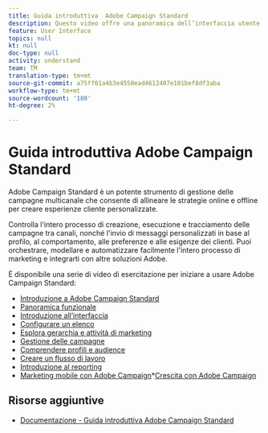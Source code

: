 ```yaml
---
title: Guida introduttiva  Adobe Campaign Standard
description: Questo video offre una panoramica dell’interfaccia utente  Adobe Campaign Standard e delle funzioni principali e di base.
feature: User Interface
topics: null
kt: null
doc-type: null
activity: understand
team: TM
translation-type: tm+mt
source-git-commit: a75ff01a4b3e4550ead4612407e101bef8df3aba
workflow-type: tm+mt
source-wordcount: '180'
ht-degree: 2%

---
```



# Guida introduttiva  Adobe Campaign Standard

 Adobe Campaign Standard è un potente strumento di gestione delle campagne multicanale che consente di allineare le strategie online e offline per creare esperienze cliente personalizzate.

Controlla l&#39;intero processo di creazione, esecuzione e tracciamento delle campagne tra canali, nonché l&#39;invio di messaggi personalizzati in base al profilo, al comportamento, alle preferenze e alle esigenze dei clienti. Puoi orchestrare, modellare e automatizzare facilmente l&#39;intero processo di marketing e integrarti con altre soluzioni  Adobe.

È disponibile una serie di video di esercitazione per iniziare a usare  Adobe Campaign Standard:

* [Introduzione a  Adobe Campaign Standard](/help/getting-started/adobe-campaign-standard-introduction.md)
* [Panoramica funzionale](/help/getting-started/functional-overview.md)
* [Introduzione all’interfaccia](/help/getting-started/getting-started-with-the-ui.md)
* [Configurare un elenco](/help/getting-started/configure-a-list.md)
* [Esplora gerarchia e attività di marketing](/help/getting-started/explore-hierarchy-and-marketing-activities.md)
* [Gestione delle campagne](/help/getting-started/managing-campaigns.md)
* [Comprendere profili e audience](/help/getting-started/understanding-profiles-and-audiences.md)
* [Creare un flusso di lavoro](/help/managing-processes-and-data/create-workflow.md)
* [Introduzione al reporting](/help/getting-started/reporting-with-adobe-campaign-introduction.md)
* [Marketing mobile con  Adobe Campaign](/help/getting-started/mobile-marketing-with-adobe-campaign.md)*[Crescita con  Adobe Campaign](/help/getting-started/growing-with-adobe-campaign.md)

## Risorse aggiuntive

* [Documentazione - Guida introduttiva  Adobe Campaign Standard](https://docs.adobe.com/content/help/en/campaign-standard/using/getting-started/about-campaign-standard.html)
